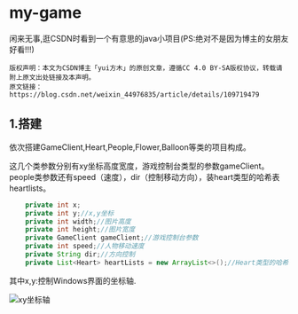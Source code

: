 # my-game
闲来无事,逛CSDN时看到一个有意思的java小项目(PS:绝对不是因为博主的女朋友好看!!!)

```
版权声明：本文为CSDN博主「yui方木」的原创文章，遵循CC 4.0 BY-SA版权协议，转载请附上原文出处链接及本声明。
原文链接：https://blog.csdn.net/weixin_44976835/article/details/109719479
```

## 1.搭建

依次搭建GameClient,Heart,People,Flower,Balloon等类的项目构成。

这几个类参数分别有xy坐标高度宽度，游戏控制台类型的参数gameClient。people类参数还有speed（速度），dir（控制移动方向），装heart类型的哈希表heartlists。

```java
    private int x;
    private int y;//x,y坐标
    private int width;//图片高度
    private int height;//图片宽度
    private GameClient gameClient;//游戏控制台参数
    private int speed;//人物移动速度
    private String dir;//方向控制
    private List<Heart> heartLists = new ArrayList<>();//Heart类型的哈希表

```

其中x,y:控制Windows界面的坐标轴.

![xy坐标轴](D:\工具\Typora\文档\我的娱乐\my-game\xy坐标轴.png)
